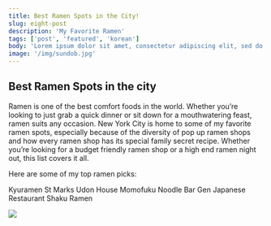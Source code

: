 ```yaml
---
title: Best Ramen Spots in the City!
slug: eight-post
description: 'My Favorite Ramen'
tags: ['post', 'featured', 'korean']
body: 'Lorem ipsum dolor sit amet, consectetur adipiscing elit, sed do eiusmod tempor incididunt ut labore et dolore magna aliqua. Ut enim ad minim veniam, quis nostrud exercitation ullamco laboris nisi ut aliquip ex ea commodo consequat. Duis aute irure dolor in reprehenderit in voluptate velit esse cillum dolore eu fugiat nulla pariatur. Excepteur sint occaecat cupidatat non proident, sunt in culpa qui officia deserunt mollit anim id est laborum.'
image: '/img/sundob.jpg'
---
```


## Best Ramen Spots in the city

Ramen is one of the best comfort foods in the world. Whether you’re looking to just grab a quick dinner or sit down for a mouthwatering feast, ramen suits any occasion. New York City is home to some of my favorite ramen spots, especially because of the diversity of pop up ramen shops and how every ramen shop has its special family secret recipe. Whether you’re looking for a budget friendly ramen shop or a high end ramen night out, this list covers it all.

Here are some of my top ramen picks:

Kyuramen
St Marks Udon House
Momofuku Noodle Bar
Gen Japanese Restaurant
Shaku Ramen

![](/img/asian3.jpg)

